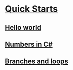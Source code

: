# [Quick Starts](index.md)
## [Hello world](hello-world)
## [Numbers in C#](numbers-in-csharp)
## [Branches and loops](branches-and-loops)
